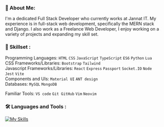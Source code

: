 ### 👋 About Me:

I'm a dedicated Full Stack Developer who currently works at Jannat IT. My experience is in full-stack web development, specifically the MERN stack and Django. I also work as a Freelance Web Developer, I enjoy working on a variety of projects and expanding my skill set.


### 🧩 Skillset :

Programming Languages: `HTML` `CSS` `JavaScript` `TypeScript` `ES6` `Python` `Lua`<br>
CSS Frameworks/Libraries: `Bootstrap` `Tailwind`<br>
Javascript Frameworks/Libraries: `React` `Express` `Passport` `Socket.IO` `Node` `Jest` `Vite`<br>
Components and UIs: `Material UI` `ANT design`<br>
Databases: `MySQL` `MongoDB`<br>

Familiar Tools: `VS code` `Git GitHub` `Vim` `Neovim`<br>

### 🛠️ Languages and Tools :
[![My Skills](https://skillicons.dev/icons?i=js,html,css,alpinejs,babel,bash,blender,bootstrap,django,docker,express,figma,git,github,jest,linux,lua,md,mongodb,mysql,nginx,nodejs,npm,postman,py,react,redux,regex,sass,sublime,tailwind,ts,vite,vim,neovim,vscode,vscodium,wordpress,yarn)](https://skillicons.dev)
